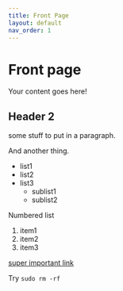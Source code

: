 ```yaml
---
title: Front Page
layout: default
nav_order: 1
---
```


# Front page
Your content goes here!

## Header 2
some stuff to put in a paragraph.

And another thing.
* list1
* list2
* list3
  * sublist1
  * sublist2

Numbered list
1. item1
2. item2
3. item3

[super important link](www.github.com)

Try `sudo rm -rf`
